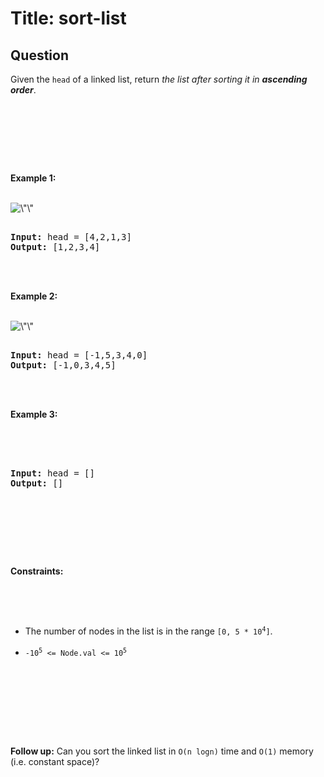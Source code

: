 # Title: sort-list
## Question
<p>Given the <code>head</code> of a linked list, return <em>the list after sorting it in <strong>ascending order</strong></em>.</p><br><br><p>&nbsp;</p><br><p><strong class=\"example\">Example 1:</strong></p><br><img alt=\"\" src="https://assets.leetcode.com/uploads/2020/09/14/sort_list_1.jpg" style=\"width: 450px; height: 194px;\" /><br><pre><br><strong>Input:</strong> head = [4,2,1,3]<br><strong>Output:</strong> [1,2,3,4]<br></pre><br><br><p><strong class=\"example\">Example 2:</strong></p><br><img alt=\"\" src="https://assets.leetcode.com/uploads/2020/09/14/sort_list_2.jpg" style=\"width: 550px; height: 184px;\" /><br><pre><br><strong>Input:</strong> head = [-1,5,3,4,0]<br><strong>Output:</strong> [-1,0,3,4,5]<br></pre><br><br><p><strong class=\"example\">Example 3:</strong></p><br><br><pre><br><strong>Input:</strong> head = []<br><strong>Output:</strong> []<br></pre><br><br><p>&nbsp;</p><br><p><strong>Constraints:</strong></p><br><br><ul><br>	<li>The number of nodes in the list is in the range <code>[0, 5 * 10<sup>4</sup>]</code>.</li><br>	<li><code>-10<sup>5</sup> &lt;= Node.val &lt;= 10<sup>5</sup></code></li><br></ul><br><br><p>&nbsp;</p><br><p><strong>Follow up:</strong> Can you sort the linked list in <code>O(n logn)</code> time and <code>O(1)</code> memory (i.e. constant space)?</p><br>
